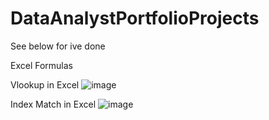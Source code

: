 # DataAnalystPortfolioProjects
See below for  ive done

Excel Formulas

Vlookup in Excel
![image](https://user-images.githubusercontent.com/68308182/209589595-bc4042ed-06cf-459f-b38f-5296ca723f95.png)

Index Match in Excel
![image](https://user-images.githubusercontent.com/68308182/209590000-abb79309-e855-4248-a88f-9711a0ef00a0.png)
